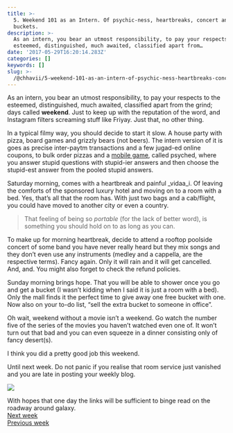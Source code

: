 ```yaml
---
title: >-
  5. Weekend 101 as an Intern. Of psychic-ness, heartbreaks, concert and
  buckets.
description: >-
  As an intern, you bear an utmost responsibility, to pay your respects to the
  esteemed, distinguished, much awaited, classified apart from…
date: '2017-05-29T16:20:14.283Z'
categories: []
keywords: []
slug: >-
  /@chhavii/5-weekend-101-as-an-intern-of-psychic-ness-heartbreaks-concert-and-buckets-15abea7a17bc
---
```


As an intern, you bear an utmost responsibility, to pay your respects to the esteemed, distinguished, much awaited, classified apart from the grind; days called **weekend**. Just to keep up with the reputation of the word, and Instagram filters screaming stuff like Friyay. Just that, no other thing.

In a typical filmy way, you should decide to start it slow. A house party with pizza, board games and grizzly bears (not beers). The intern version of it is goes as precise inter-paytm transactions and a few jugad-ed online coupons, to bulk order pizzas and a [mobile game](https://play.google.com/store/apps/details?id=com.wb.goog.ellen.psych&hl=en), called psyched, where you answer stupid questions with stupid-ier answers and then choose the stupid-est answer from the pooled stupid answers.

Saturday morning, comes with a heartbreak and painful _vidaa_i. Of leaving the comforts of the sponsored luxury hotel and moving on to a room with a bed. Yes, that’s all that the room has. With just two bags and a cab/flight, you could have moved to another city or even a country.

> That feeling of being so _portable_ (for the lack of better word), is something you should hold on to as long as you can.

To make up for morning heartbreak, decide to attend a rooftop poolside concert of some band you have never really heard but they mix songs and they don’t even use any instruments (medley and a cappella, are the respective terms). Fancy again. Only it will rain and it will get cancelled. And, and. You might also forget to check the refund policies.

Sunday morning brings hope. That you will be able to shower once you go and get a bucket (I wasn’t kidding when I said it is just a room with a bed). Only the mall finds it the perfect time to give away one free bucket with one. Now also on your to-do list, “sell the extra bucket to someone in office”.

Oh wait, weekend without a movie isn’t a weekend. Go watch the number five of the series of the movies you haven’t watched even one of. It won’t turn out that bad and you can even squeeze in a dinner consisting only of fancy desert(s).

I think you did a pretty good job this weekend.

Until next week. Do not panic if you realise that room service just vanished and you are late in posting your weekly blog.

![](https://cdn-images-1.medium.com/max/800/1*LTzxIX1LnTyN1fkj8gmDEQ.jpeg)

With hopes that one day the links will be sufficient to binge read on the roadway around galaxy.  
[Next week](https://medium.com/@chhavi.justme/6-its-my-little-sister-s-birthday-an-almost-open-letter-to-her-50583b03077a)   
[Previous week](https://medium.com/@chhavi.justme/4-buy-my-thoughts-instead-first-week-as-an-intern-in-the-city-db7b1184def8)